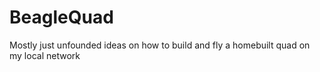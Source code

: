 # BeagleQuad
Mostly just unfounded ideas on how to build and fly a homebuilt quad on my local network
